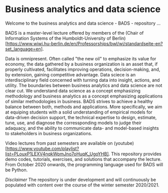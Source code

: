 # Business analytics and data science
Welcome to the business analytics and data science - BADS -  repository ...

BADS is a master-level lecture offered by members of the (Chair of Information Systems of the Humboldt-University of Berlin)[https://www.wiwi.hu-berlin.de/en/Professorships/bwl/wi/standardseite-en?set_language=en]. 

Data is omnipresent. Often called "the new oil" to emphasize its value for economy, the data gathered by a business organization is an asset that, if properly cultivated, facilitates improving operations, decision-making, and, by extension, gaining competitive advantage. Data sciece is an interdisciplinary field concerned with turning data into insight, actions, and utility. The boundaries between business analytics and data science are not clear cut. We understand data science as a concept emphasizing methodology and business analytics as a concept emphasizing applications of similar methodologies in business. BADS strives to achieve a healthy balance between both, methods and applications. More specifically, we aim at equiping students with a solid understanding of empirical models for data-driven decision support, the technical expertise to design, estimate, tune, use, and diagnose the corressponding models to judge their adaquacy, and the ability to communicate data- and model-based insights to stakeholders in business organizations. 

Video lectures from past semesters are available on (youtube)[https://www.youtube.com/playlist?list=PLouxP1LEXV4nqkWpmJno7oHuqK_UgoYHB]. This repository provides demo codes, tutorials, exercises, and solutions that accompany the lecture. From October 2020 onwards, the programming language used for BADS will be Python.

*Disclaimer* The repository is under development and will continuously be populated with content over the course of the winter semester 2020/2021.
